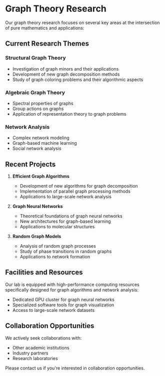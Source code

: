 # Graph Theory Research

Our graph theory research focuses on several key areas at the intersection of pure mathematics and applications:

## Current Research Themes

### Structural Graph Theory
- Investigation of graph minors and their applications
- Development of new graph decomposition methods
- Study of graph coloring problems and their algorithmic aspects

### Algebraic Graph Theory
- Spectral properties of graphs
- Group actions on graphs
- Application of representation theory to graph problems

### Network Analysis
- Complex network modeling
- Graph-based machine learning
- Social network analysis

## Recent Projects

1. **Efficient Graph Algorithms**
   - Development of new algorithms for graph decomposition
   - Implementation of parallel graph processing methods
   - Applications to large-scale network analysis

2. **Graph Neural Networks**
   - Theoretical foundations of graph neural networks
   - New architectures for graph-based learning
   - Applications to molecular structures

3. **Random Graph Models**
   - Analysis of random graph processes
   - Study of phase transitions in random graphs
   - Applications to network formation

## Facilities and Resources

Our lab is equipped with high-performance computing resources specifically designed for graph algorithms and network analysis:
- Dedicated GPU cluster for graph neural networks
- Specialized software tools for graph visualization
- Access to large-scale network datasets

## Collaboration Opportunities

We actively seek collaborations with:
- Other academic institutions
- Industry partners
- Research laboratories

Please contact us if you're interested in collaboration opportunities.